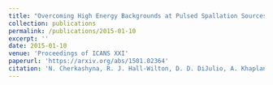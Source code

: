 ```yaml
---
title: "Overcoming High Energy Backgrounds at Pulsed Spallation Sources"
collection: publications
permalink: /publications/2015-01-10
excerpt: ''
date: 2015-01-10
venue: 'Proceedings of ICANS XXI'
paperurl: 'https://arxiv.org/abs/1501.02364'
citation: 'N. Cherkashyna, R. J. Hall-Wilton, D. D. DiJulio, A. Khaplanov, D. Pfeiffer, J. Scherzinger, C. P. Cooper-Jensen, K. G. Fissum, S. Ansell, E. B. Iverson, G. Ehlers, F. X. Gallmeier, T. Panzner, E. Rantsiou, K. Kanaki, U. Filges, T. Kittelmann, M. Extegarai, V. Santoro, O. Kirstein, P. M. Bentley (2015); <i>Proceedings of ICANS XXI</i>.'
---
```


